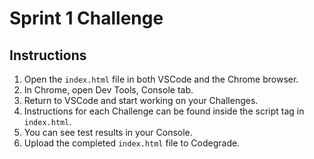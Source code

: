 # Sprint 1 Challenge

## Instructions

1. Open the `index.html` file in both VSCode and the Chrome browser.
2. In Chrome, open Dev Tools, Console tab.
3. Return to VSCode and start working on your Challenges.
4. Instructions for each Challenge can be found inside the script tag in `index.html`.
5. You can see test results in your Console.
6. Upload the completed `index.html` file to Codegrade.
